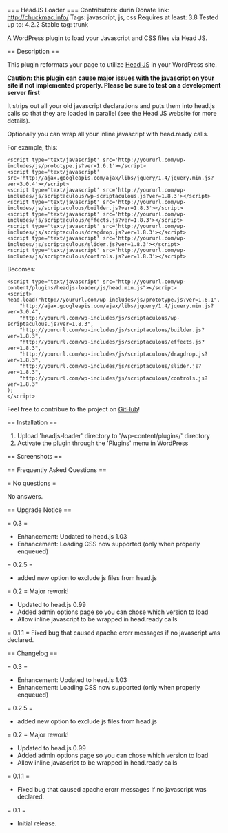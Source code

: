 === HeadJS Loader ===
Contributors: durin
Donate link: http://chuckmac.info/
Tags: javascript, js, css
Requires at least: 3.8
Tested up to: 4.2.2
Stable tag: trunk

A WordPress plugin to load your Javascript and CSS files via Head JS.  

== Description ==

This plugin reformats your page to utilize [Head JS](http://headjs.com "HeadJS") in your WordPress site.

**Caution: this plugin can cause major issues with the javascript on your site if not implemented properly.  Please be sure to test on a development server first**

It strips out all your old javascript declarations and puts them into head.js calls so that they are loaded in parallel (see the Head JS website for more details).

Optionally you can wrap all your inline javascript with head.ready calls.

For example, this:


```js+php
<script type='text/javascript' src='http://yoururl.com/wp-includes/js/prototype.js?ver=1.6.1'></script> 
<script type='text/javascript' src='http://ajax.googleapis.com/ajax/libs/jquery/1.4/jquery.min.js?ver=3.0.4'></script> 
<script type='text/javascript' src='http://yoururl.com/wp-includes/js/scriptaculous/wp-scriptaculous.js?ver=1.8.3'></script> 
<script type='text/javascript' src='http://yoururl.com/wp-includes/js/scriptaculous/builder.js?ver=1.8.3'></script> 
<script type='text/javascript' src='http://yoururl.com/wp-includes/js/scriptaculous/effects.js?ver=1.8.3'></script> 
<script type='text/javascript' src='http://yoururl.com/wp-includes/js/scriptaculous/dragdrop.js?ver=1.8.3'></script> 
<script type='text/javascript' src='http://yoururl.com/wp-includes/js/scriptaculous/slider.js?ver=1.8.3'></script> 
<script type='text/javascript' src='http://yoururl.com/wp-includes/js/scriptaculous/controls.js?ver=1.8.3'></script> 
```

Becomes:

```js+php
<script type="text/javascript" src="http://yoururl.com/wp-content/plugins/headjs-loader/js/head.min.js"></script> 
<script> 
head.load("http://yoururl.com/wp-includes/js/prototype.js?ver=1.6.1",
    "http://ajax.googleapis.com/ajax/libs/jquery/1.4/jquery.min.js?ver=3.0.4",
    "http://yoururl.com/wp-includes/js/scriptaculous/wp-scriptaculous.js?ver=1.8.3",
    "http://yoururl.com/wp-includes/js/scriptaculous/builder.js?ver=1.8.3",
    "http://yoururl.com/wp-includes/js/scriptaculous/effects.js?ver=1.8.3",
    "http://yoururl.com/wp-includes/js/scriptaculous/dragdrop.js?ver=1.8.3",
    "http://yoururl.com/wp-includes/js/scriptaculous/slider.js?ver=1.8.3",
    "http://yoururl.com/wp-includes/js/scriptaculous/controls.js?ver=1.8.3"
);
</script> 
```

Feel free to contribue to the project on [GitHub](http://github.com/ChuckMac/wp-headjs-loader "GitHub")!

== Installation ==

1. Upload 'headjs-loader' directory to '/wp-content/plugins/' directory
2. Activate the plugin through the 'Plugins' menu in WordPress

== Screenshots ==

== Frequently Asked Questions ==

= No questions =

No answers.

== Upgrade Notice ==

= 0.3 = 
 * Enhancement: Updated to head.js 1.03
 * Enhancement: Loading CSS now supported (only when properly enqueued)

= 0.2.5 = 
 * added new option to exclude js files from head.js

= 0.2 =
Major rework!
* Updated to head.js 0.99
* Added admin options page so you can chose which version to load
* Allow inline javascript to be wrapped in head.ready calls

= 0.1.1 =
Fixed bug that caused apache erorr messages if no javascript was declared.

== Changelog ==

= 0.3 = 
 * Enhancement: Updated to head.js 1.03
 * Enhancement: Loading CSS now supported (only when properly enqueued)

= 0.2.5 = 
 * added new option to exclude js files from head.js

= 0.2 =
Major rework!
* Updated to head.js 0.99
* Added admin options page so you can chose which version to load
* Allow inline javascript to be wrapped in head.ready calls

= 0.1.1 =
* Fixed bug that caused apache erorr messages if no javascript was declared.

= 0.1 =
* Initial release.
